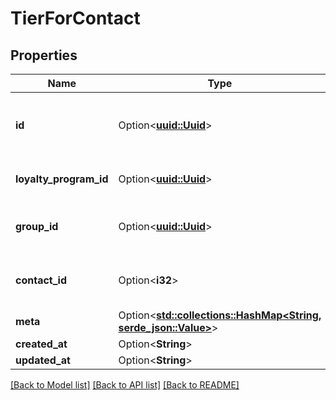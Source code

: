 # TierForContact

## Properties

Name | Type | Description | Notes
------------ | ------------- | ------------- | -------------
**id** | Option<[**uuid::Uuid**](uuid::Uuid.md)> | Unique identifier for the assigned tier | [optional]
**loyalty_program_id** | Option<[**uuid::Uuid**](uuid::Uuid.md)> | Associated loyalty program Id | [optional]
**group_id** | Option<[**uuid::Uuid**](uuid::Uuid.md)> | Group Id to which the tier is associated | [optional]
**contact_id** | Option<**i32**> | Contact to which the tier is assigned | [optional]
**meta** | Option<[**std::collections::HashMap<String, serde_json::Value>**](serde_json::Value.md)> | object | [optional]
**created_at** | Option<**String**> |  | [optional]
**updated_at** | Option<**String**> |  | [optional]

[[Back to Model list]](../README.md#documentation-for-models) [[Back to API list]](../README.md#documentation-for-api-endpoints) [[Back to README]](../README.md)


